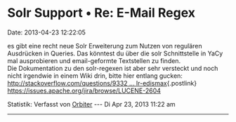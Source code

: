 Solr Support • Re: E-Mail Regex
===============================

Date: 2013-04-23 12:22:05

es gibt eine recht neue Solr Erweiterung zum Nutzen von regulären
Ausdrücken in Queries. Das könntest du über die solr Schnittstelle in
YaCy mal ausprobieren und email-geformte Textstellen zu finden.\
Die Dokumentation zu den solr-regexen ist aber sehr versteckt und noch
nicht irgendwie in einem Wiki drin, bitte hier entlang gucken:\
[http://stackoverflow.com/questions/9332 \...
lr-edismax](http://stackoverflow.com/questions/9332343/what-regular-expression-features-are-supported-by-solr-edismax){.postlink}\
<https://issues.apache.org/jira/browse/LUCENE-2604>

Statistik: Verfasst von
[Orbiter](http://forum.yacy-websuche.de/memberlist.php?mode=viewprofile&u=2)
--- Di Apr 23, 2013 11:22 am

------------------------------------------------------------------------
